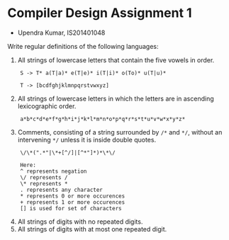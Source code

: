 # Compiler Design Assignment 1

- Upendra Kumar, IS201401048

Write regular definitions of the following languages:

1. All strings of lowercase letters that contain the five vowels in order.

```
    S -> T* a(T|a)* e(T|e)* i(T|i)* o(To)* u(T|u)*

    T -> [bcdfghjklmnpqrstvwxyz]
```

2. All strings of lowercase letters in which the letters are in ascending lexicographic order.

```
    a*b*c*d*e*f*g*h*i*j*k*l*m*n*o*p*q*r*s*t*u*v*w*x*y*z*
```
    
3. Comments, consisting of a string surrounded by `/*` and `*/`, without an intervening `*/` unless it is inside double quotes.
```
    \/\*(".*"|\*+[^/]|[^*"]*)*\*\/

    Here:
    ^ represents negation
    \/ represents /
    \* represents *
    . represents any character
    * represents 0 or more occurences
    + represents 1 or more occurences
    [] is used for set of characters
```
    
4. All strings of digits with no repeated digits.
5. All strings of digits with at most one repeated digit.
